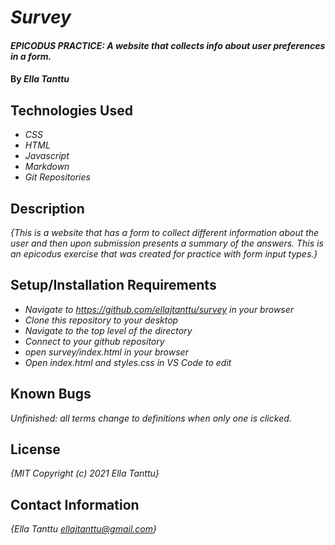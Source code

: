 # _Survey_

#### _EPICODUS PRACTICE: A website that collects info about user preferences in a form._

#### By _**Ella Tanttu**_

## Technologies Used

* _CSS_
* _HTML_
* _Javascript_
* _Markdown_
* _Git Repositories_

## Description

_{This is a website that has a form to collect different information about the user and then upon submission presents a summary of the answers. This is an epicodus exercise that was created for practice with form input types.}_

## Setup/Installation Requirements

* _Navigate to https://github.com/ellajtanttu/survey in your browser_
* _Clone this repository to your desktop_
* _Navigate to the top level of the directory_
* _Connect to your github repository_
* _open survey/index.html in your browser_
* _Open index.html and styles.css in VS Code to edit_

## Known Bugs

_Unfinished: all terms change to definitions when only one is clicked._

## License

_{MIT Copyright (c) 2021 Ella Tanttu}_

## Contact Information

_{Ella Tanttu ellajtanttu@gmail.com}_


